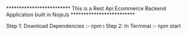 *************************    This is a Rest Api Ecommerce Backend Application built in NojeJs      *************************

Step 1: Download Dependencies :- npm i 
Step 2: In Terminal :- npm start 
